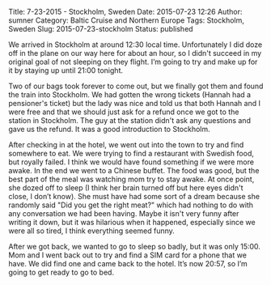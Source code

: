 Title: 7-23-2015 - Stockholm, Sweden
Date: 2015-07-23 12:26
Author: sumner
Category: Baltic Cruise and Northern Europe
Tags: Stockholm, Sweden
Slug: 2015-07-23-stockholm
Status: published

We arrived in Stockholm at around 12:30 local time. Unfortunately I did doze off
in the plane on our way here for about an hour, so I didn't succeed in my
original goal of not sleeping on they flight. I’m going to try and make up for
it by staying up until 21:00 tonight.

Two of our bags took forever to come out, but we finally got them and found the
train into Stockholm. We had gotten the wrong tickets (Hannah had a pensioner's
ticket) but the lady was nice and told us that both Hannah and I were free and
that we should just ask for a refund once we got to the station in Stockholm.
The guy at the station didn't ask any questions and gave us the refund. It was a
good introduction to Stockholm.

After checking in at the hotel, we went out into the town to try and find
somewhere to eat. We were trying to find a restaurant with Swedish food, but
royally failed. I think we would have found something if we were more awake. In
the end we went to a Chinese buffet. The food was good, but the best part of the
meal was watching mom try to stay awake.  At once point, she dozed off to sleep
(I think her brain turned off but here eyes didn't close, I don’t know). She
must have had some sort of a dream because she randomly said "Did you get the
right meat?" which had nothing to do with any conversation we had been having.
Maybe it isn't very funny after writing it down, but it was hilarious when it
happened, especially since we were all so tired, I think everything seemed
funny.

After we got back, we wanted to go to sleep so badly, but it was only 15:00. Mom
and I went back out to try and find a SIM card for a phone that we have. We did
find one and came back to the hotel. It’s now 20:57, so I’m going to get ready
to go to bed.
